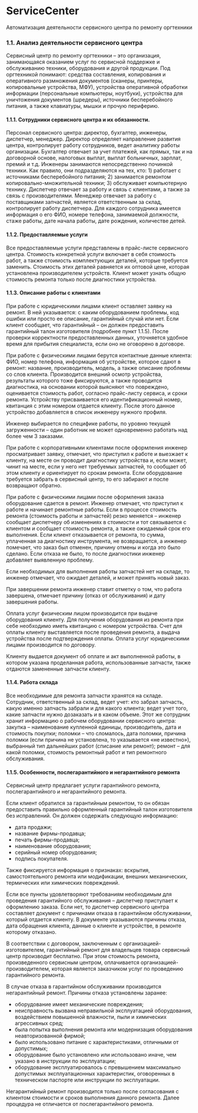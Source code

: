 # ServiceCenter
Автоматизация деятельности сервисного центра по ремонту оргтехники
<h3>1.1.	Анализ деятельности сервисного центра</h3>
<p>Сервисный центр по ремонту оргтехники – это организация, занимающаяся оказанием услуг по сервисной поддержке и обслуживанию техники, оборудования и другой продукции. Под оргтехникой понимают: средства составления, копирования и оперативного размножения документов (сканеры, принтеры, копировальные устройства, МФУ), устройства оперативной обработки информации (персональные компьютеры, ноутбуки), устройства для уничтожения документов (шредеры), источники бесперебойного питания, а также клавиатуры, мышки и прочую периферию.</p>
<h4>1.1.1.	Сотрудники сервисного центра и их обязанности.</h4>
<p>Персонал сервисного центра: директор, бухгалтер, инженеры, диспетчер, менеджер. Директор определяет направление развития центра, контролирует работу сотрудников, ведет аналитику работы организации. Бухгалтер отвечает за учет платежей, как прямых, так и на договорной основе, налоговых выплат, выплат больничных, зарплат, премий и т.д. Инженеры занимаются непосредственно починкой техники. Как правило, они подразделяются на тех, кто: 1) работает с источниками бесперебойного питания; 2) занимается ремонтом копировально-множительной техники; 3) обслуживает компьютерную технику. Диспетчер отвечает за работу и связь с клиентами, а также за связь с производителями. Менеджер отвечает за работу с поставщиками запчастей, является ответственным за склад, контролирует работу диспетчера. 
Для каждого сотрудника имеется информация о его ФИО, номере телефона, занимаемой должности, стаже работы, дате начала работы, дате рождения, количестве детей. </p>
<h4>1.1.2.	Предоставляемые услуги</h4>
<p>Все предоставляемые услуги представлены в прайс-листе сервисного центра. Стоимость конкретной услуги включает в себя стоимость работ, а также стоимость комплектующих деталей, которые требуется заменить. Стоимость этих деталей равняется их оптовой цене, которая установлена производителем устройств. Клиент может узнать общую стоимость ремонта только после диагностики устройства.</p>
<h4>1.1.3.	Описание работы с клиентами</h4>
<p>При работе с юридическими лицами клиент оставляет заявку на ремонт. В ней указывается: с каким оборудованием проблемы, код ошибки или просто ее описание, гарантийный случай или нет. Если клиент сообщает, что гарантийный – он должен предоставить гарантийный талон изготовителя (подробнее пункт 1.1.5). После проверки корректности предоставленных данных, уточняется удобное время для прибытия специалиста, если оно не оговорено в договоре. </p>
<p>При работе с физическими лицами берутся контактные данные клиента: ФИО, номер телефона, информация об устройстве, которое сдают в ремонт: название, производитель, модель, а также описание проблемы со слов клиента. Производится внешний осмотр устройства, результаты которого тоже фиксируются, а также проводится диагностика, на основании которой выясняют что повреждено, оценивается стоимость работ, согласно прайс-листу сервиса, и сроки ремонта. Устройству присваивается его идентификационный номер, квитанция с этим номером отдается клиенту. После этого данное устройство добавляется в список инженеру нужного профиля. </p>
<p>Инженер выбирается по специфике работы, по уровню текущей загруженности – один работник не может одновременно работать над более чем 3 заказами.</p>
<p>При работе с корпоративными клиентами после оформления инженер просматривает заявку, отмечает, что приступил к работе и выезжает к клиенту, на месте он проводит диагностику устройства и, если может, чинит на месте, если у него нет требуемых запчастей, то сообщает об этом клиенту и ориентирует по срокам ремонта. Если оборудование требуется забрать в сервисный центр, то его забирают и после возвращают обратно. </p>
<p>При работе с физическими лицами после оформления заказа оборудование сдается в ремонт. Инженер отмечает, что приступил к работе и начинает ремонтные работы. Если в процессе стоимость ремонта (стоимость работы и запчастей) резко меняется – инженер сообщает диспетчеру об изменениях в стоимости и тот связывается с клиентом и сообщает стоимость ремонта, а также ожидаемый срок его выполнения. Если клиент отказывается от ремонта, то сумма, уплаченная за диагностику инструмента, не возвращается, а инженер помечает, что заказ был отменен, причину отмены и когда это было сделано. Если отказа не было, то после диагностики инженер добавляет выявленную проблему. </p>
<p>Если необходимых для выполнения работы запчастей нет на складе, то инженер отмечает, что ожидает деталей, и может принять новый заказ.</p>
<p>При завершении ремонта инженер ставит отметку о том, что работа завершена, отмечает причину (отказ от обслуживания) и дату завершения работы.</p>
<p>Оплата услуг физическим лицом производится при выдаче оборудования клиенту. Для получения оборудования из ремонта при себе необходимо иметь квитанцию с номером устройства. Счет для оплаты клиенту выставляется после проведения ремонта, а выдача устройства после подтверждения оплаты. 
Оплата услуг юридическими лицами производится по договору.</p>
<p>Клиенту выдается документ об оплате и акт выполненной работы, в котором указана проделанная работа, использованные запчасти, также отдаются замененные запчасти клиенту. </p>
<h4>1.1.4.	Работа склада</h4>
<p>Все необходимые для ремонта запчасти хранятся на складе. Сотрудник, ответственный за склад, ведет учет: кто забрал запчасть, какую именно запчасть забрали и для какого клиента; ведет учет того, какие запчасти нужно дозаказать и в каком объеме. Этот же сотрудник хранит информацию о рабочем оборудовании сервисного центра: закупка – наименование купленной единицы, производитель, дата и стоимость покупки; поломки – что сломалось, дата поломки, причина поломки (если причина не установлена, то указывается «не известно»), выбранный тип дальнейших работ (списание или ремонт); ремонт – для какой поломки, стоимость ремонтный работ и тип ремонтного обслуживания. </p>
<h4>1.1.5.	Особенности, послегарантийного и негарантийного ремонта</h4>
<p>Сервисный центр предлагает услуги гарантийного ремонта, послегарантийного и негарантийного ремонта.</p>
<p>Если клиент обратился за гарантийным ремонтом, то он обязан предоставить правильно оформленный гарантийный талон изготовителя без исправлений. Он должен содержать следующую информацию: </p>
<ul>
  <li>дата продажи;</li>
  <li>название фирмы-продавца;</li>
  <li>печать фирмы-продавца;</li>
  <li>наименование оборудования;</li>
  <li>серийный номер оборудования; </li>
  <li>подпись покупателя.</li>
</ul>
<p>Также фиксируется информация о признаках: вскрытия, самостоятельного ремонта или модификации, внешних механических, термических или химических повреждений.</p>
<p>Если все пункты удовлетворяют требованиям необходимым для проведения гарантийного обслуживания – диспетчер приступает к оформлению заказа. Если нет, то диспетчер сервисного центра составляет документ с причинами отказа в гарантийном обслуживании, который отдается клиенту. В документе указываются причины отказа, дата обращения клиента, данные о клиенте и устройстве, в ремонте которому отказано.</p>
<p>В соответствии с договором, заключенным с организацией-изготовителем, гарантийный ремонт для владельцев товара сервисный центр производит бесплатно. При этом стоимость ремонта, произведенного сервисным центром, оплачивается организацией-производителем, которая является заказчиком услуг по проведению гарантийного ремонта.</p>
<p>В случае отказа в гарантийном обслуживании производится негарантийный ремонт. Причины отказа установлены заранее:</p>
<ul>
  <li>оборудование имеет механические повреждения; </li>
  <li>неисправность вызвана неправильной эксплуатацией оборудования, воздействием повышенной влажности, пыли и химических агрессивных сред;</li>
  <li>была попытка выполнения ремонта или модернизация оборудования неавторизованной фирмой; </li>
  <li>было использовано питание с характеристиками, отличными от допустимых; </li>
  <li>оборудование было установлено или использовано иначе, чем указано в инструкции по эксплуатации; </li>
  <li>оборудование эксплуатировалось с превышением максимально допустимых эксплуатационных характеристик, оговоренных в техническом паспорте или инструкции по эксплуатации. </li>
</ul>
<p>Негарантийный ремонт производится только после согласования с клиентом стоимости и сроков выполнения данного ремонта. Далее процедура не отличается от послегарантийного ремонта.</p>


